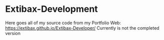 # Extibax-Development
Here goes all of my source code from my Portfolio Web: https://extibax.github.io/Extibax-Developer/
Currently is not the completed version
